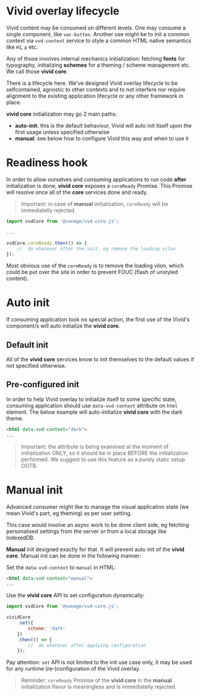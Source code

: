 # Vivid overlay lifecycle

Vivid content may be consumed on different levels.
One may consume a single component, like `vwc-button`.
Another use might be to init a common context via `vvd-context` service to style a common HTML native semantics like `H1`, `p` etc.

Any of those involves internal mechanics initialization: fetching __fonts__ for typography, initializing __schemes__ for a theming / scheme management etc.
We call those __vivid core__.

There is a lifecycle here.
We've designed Vivid overlay lifecycle to be selfcontained, agnostic to other contexts and to not interfere nor require alignment to the existing application lifecycle or any other framework in place.

 __vivid core__ initialization may go 2 main paths:
- __auto-init__: this is the default behaviour, Vivid will auto init itself upon the first usage unless specified otherwise
- __manual__: see below how to configure Vivid this way and when to use it

# Readiness hook

In order to allow ourselves and consuming applications to run code __after__ initialization is done, __vivid core__ exposes a `coreReady` Promise. This Promise will resolve once all of the __core__ services done and ready.

> Important: in case of __manual__ initialization, `coreReady` will be immediatelly rejected.

```javascript
import vvdCore from '@vonage/vvd-core.js';

...

vvdCore.coreReady.then(() => {
	//	do whatever after the init, eg remove the loading vilon
});
```

Most obvious use of the `coreReady` is to remove the loading vilon, which could be put over the site in order to prevent FOUC (flash of unstyled content).

# Auto init

If consuming application took no special action, the first use of the Vivid's component/s will auto initialize the __vivid core__.

## Default init

All of the __vivid core__ services know to init themselves to the default values if not specified otherwise.

## Pre-configured init

In order to help Vivid overlay to initialize itself to some specific state, consuming application should use `data-vvd-context` attribute on `html` element.
The below example will auto-initialize __vivid core__ with the dark theme.

```html
<html data-vvd-context="dark">
...
```

> Important: the attribute is being examined at the moment of initialization ONLY, so it should be in place BEFORE the initialization performed. We suggest to use this feature as a purely static setup OOTB.

# Manual init

Advanced consumer might like to manage the visual application state (we mean Vivid's part, eg theming) as per user setting.

This case would involve an async work to be done client side, eg fetching personalised settings from the server or from a local storage like IndexedDB.

__Manual__ init designed exactly for that. It will prevent auto init of the __vivid core__. Manual init can be done in the following manner:

Set the `data-vvd-context` to `manual` in HTML:
```html
<html data-vvd-context="manual">
...
```

Use the __vivid core__ API to set configuration dynamically:
```javascript
import vvdCore from '@vonage/vvd-core.js';

vividCore
	.set({
		scheme: 'dark'
	})
	.then(() => {
		//	do whatever after applying configuration
	});
```

Pay attention: `set` API is not limited to the init use case only, it may be used for any runtime (re-)configuration of the Vivid overlay.

> Reminder: `coreReady` Promise of the __vivid core__ in the __manual__ initialization flavor is meaningless and is immediatelly rejected.